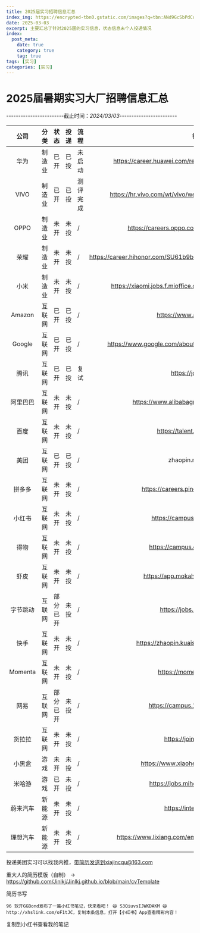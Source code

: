 ```yaml
---
title: 2025届实习招聘信息汇总
index_img: https://encrypted-tbn0.gstatic.com/images?q=tbn:ANd9GcSbPdCuNJz-FIuTf4T4J0pGv2BRF44AXQ8iVg&usqp=CAU
date: 2025-03-03
excerpt: 主要汇总了针对2025届的实习信息，状态信息未个人投递情况
index:
  post_meta:
    date: true
    category: true
    tag: true
tags: [实习]
categories: [实习]
---
```

# 2025届暑期实习大厂招聘信息汇总

------------------------截止时间：*2024/03/03*------------------------

|   公司   | 分类   |   状态   | 投递 | 流程     |                                  链接                                   |
| :------: | :----- | :------: | ---- | -------- |:---------------------------------------------------------------------:|
|   华为   | 制造业 |   已开   | 已投 | 未启动   |      https://career.huawei.com/reccampportal/portal5/index.html       |
|   VIVO   | 制造业 |   已开   | 已投 | 测评完成 |       https://hr.vivo.com/wt/vivo/web/index/CompvivoAboutCampus       |
|   OPPO   | 制造业 |   未开   | 未投 | /        |            https://careers.oppo.com/university/oppo/campus            |
|   荣耀   | 制造业 |   未开   | 未投 | /        | https://career.hihonor.com/SU61b9b9992f9d24431f5050a5/pb/interns.html |
|   小米   | 制造业 |   未开   | 未投 | /        |     https://xiaomi.jobs.f.mioffice.cn/internship/?spread=6AA3R7B      |
|  Amazon  | 互联网 |   已开   | 已投 | /        |                      https://www.amazon.jobs/en/                      |
|  Google  | 互联网 |   已开   | 已投 | /        |    https://www.google.com/about/careers/applications/jobs/results     |
|   腾讯   | 互联网 |   已开   | 已投 | 复试     |                         https://join.qq.com/                          |
| 阿里巴巴 | 互联网 |   未开   | 未投 | /        |              https://www.alibabagroup.com/zh-HK/careers               |
|   百度   | 互联网 |   未开   | 未投 | /        |                    https://talent.baidu.com/jobs/                     |
|   美团   | 互联网 |   已开   | 已投 | /        |                          zhaopin.meituan.com                          |
|  拼多多  | 互联网 |   未开   | 未投 | /        |                 https://careers.pinduoduo.com/campus/                 |
|  小红书  | 互联网 |   未开   | 未投 | /        |                    https://campus.xiaohongshu.com                     |
|   得物   | 互联网 |   未开   | 未投 | /        |                    https://campus.dewu.com/578078                     |
|   虾皮   | 互联网 |   未开   | 未投 | /        |                  https://app.mokahr.com/campus_apply                  |
| 字节跳动 | 互联网 | 部分已开 | 未投 | /        |                      https://jobs.bytedance.com                       |
|   快手   | 互联网 |   未开   | 未投 | /        |             https://zhaopin.kuaishou.cn/#/official/index/             |
| Momenta  | 互联网 |   未开   | 未投 | /        |                     https://momenta.cn/join.html                      |
|   网易   | 互联网 | 部分已开 | 未投 | /        |                   https://campus.163.com/app/index                    |
|  货拉拉  | 互联网 |   未开   | 未投 | /        |                      https://join.huolala.cn/#/                       |
|  小黑盒  | 游戏   |   未开   | 未投 | /        |                https://www.xiaoheihe.cn/joinus/campus                 |
|  米哈游  | 游戏   |   已开   | 未投 | /        |                   https://jobs.mihoyo.com/#/campus                    |
| 蔚来汽车 | 新能源 |   未开   | 未投 | /        |                       https://intern.nio.com/#/                       |
| 理想汽车 | 新能源 |   未开   | 未投 | /        |         https://www.lixiang.com/employ/campus.html?fromJob=1          |

投递美团实习可以找我内推，带简历发送到xiajincqu@163.com

重大人的简历模版（自制） -> https://github.com/Jinlkj/Jinlkj.github.io/blob/main/cvTemplate

简历书写
```
96 软开GGBond发布了一篇小红书笔记，快来看吧！ 😆 S3QiuvsIJWKDAKM 😆 http://xhslink.com/oF1tJC，复制本条信息，打开【小红书】App查看精彩内容！
```
复制到小红书查看我的笔记








